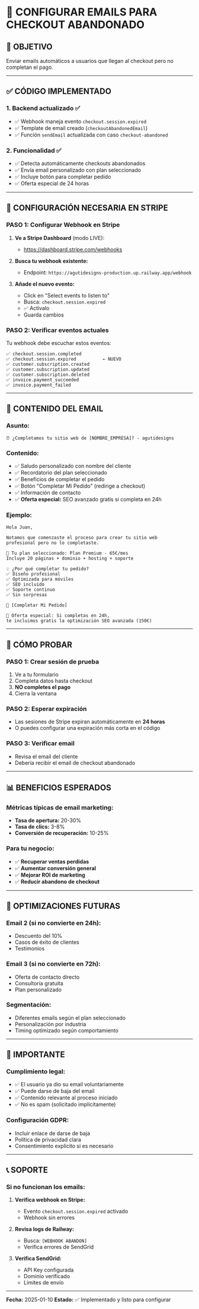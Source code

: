 # 📧 CONFIGURAR EMAILS PARA CHECKOUT ABANDONADO

## 🎯 OBJETIVO
Enviar emails automáticos a usuarios que llegan al checkout pero no completan el pago.

---

## ✅ CÓDIGO IMPLEMENTADO

### 1. **Backend actualizado** ✅
- ✅ Webhook maneja evento `checkout.session.expired`
- ✅ Template de email creado (`checkoutAbandonedEmail`)
- ✅ Función `sendEmail` actualizada con caso `checkout-abandoned`

### 2. **Funcionalidad** ✅
- ✅ Detecta automáticamente checkouts abandonados
- ✅ Envía email personalizado con plan seleccionado
- ✅ Incluye botón para completar pedido
- ✅ Oferta especial de 24 horas

---

## 🔧 CONFIGURACIÓN NECESARIA EN STRIPE

### **PASO 1: Configurar Webhook en Stripe**

1. **Ve a Stripe Dashboard** (modo LIVE):
   - https://dashboard.stripe.com/webhooks

2. **Busca tu webhook existente:**
   - Endpoint: `https://agutidesigns-production.up.railway.app/webhook`

3. **Añade el nuevo evento:**
   - Click en "Select events to listen to"
   - Busca: `checkout.session.expired`
   - ✅ Actívalo
   - Guarda cambios

### **PASO 2: Verificar eventos actuales**

Tu webhook debe escuchar estos eventos:
```
✅ checkout.session.completed
✅ checkout.session.expired          ← NUEVO
✅ customer.subscription.created
✅ customer.subscription.updated
✅ customer.subscription.deleted
✅ invoice.payment_succeeded
✅ invoice.payment_failed
```

---

## 📧 CONTENIDO DEL EMAIL

### **Asunto:**
`⏰ ¿Completamos tu sitio web de [NOMBRE_EMPRESA]? - agutidesigns`

### **Contenido:**
- ✅ Saludo personalizado con nombre del cliente
- ✅ Recordatorio del plan seleccionado
- ✅ Beneficios de completar el pedido
- ✅ Botón "Completar Mi Pedido" (redirige a checkout)
- ✅ Información de contacto
- ✅ **Oferta especial:** SEO avanzado gratis si completa en 24h

### **Ejemplo:**
```
Hola Juan,

Notamos que comenzaste el proceso para crear tu sitio web 
profesional pero no lo completaste.

🎯 Tu plan seleccionado: Plan Premium - 65€/mes
Incluye 20 páginas + dominio + hosting + soporte

💡 ¿Por qué completar tu pedido?
✅ Diseño profesional
✅ Optimizada para móviles  
✅ SEO incluido
✅ Soporte continuo
✅ Sin sorpresas

🚀 [Completar Mi Pedido]

💌 Oferta especial: Si completas en 24h, 
te incluimos gratis la optimización SEO avanzada (150€)
```

---

## 🧪 CÓMO PROBAR

### **PASO 1: Crear sesión de prueba**
1. Ve a tu formulario
2. Completa datos hasta checkout
3. **NO completes el pago**
4. Cierra la ventana

### **PASO 2: Esperar expiración**
- Las sesiones de Stripe expiran automáticamente en **24 horas**
- O puedes configurar una expiración más corta en el código

### **PASO 3: Verificar email**
- Revisa el email del cliente
- Debería recibir el email de checkout abandonado

---

## 📊 BENEFICIOS ESPERADOS

### **Métricas típicas de email marketing:**
- **Tasa de apertura:** 20-30%
- **Tasa de clics:** 3-8%
- **Conversión de recuperación:** 10-25%

### **Para tu negocio:**
- ✅ **Recuperar ventas perdidas**
- ✅ **Aumentar conversión general**
- ✅ **Mejorar ROI de marketing**
- ✅ **Reducir abandono de checkout**

---

## 🎯 OPTIMIZACIONES FUTURAS

### **Email 2 (si no convierte en 24h):**
- Descuento del 10%
- Casos de éxito de clientes
- Testimonios

### **Email 3 (si no convierte en 72h):**
- Oferta de contacto directo
- Consultoría gratuita
- Plan personalizado

### **Segmentación:**
- Diferentes emails según el plan seleccionado
- Personalización por industria
- Timing optimizado según comportamiento

---

## 🚨 IMPORTANTE

### **Cumplimiento legal:**
- ✅ El usuario ya dio su email voluntariamente
- ✅ Puede darse de baja del email
- ✅ Contenido relevante al proceso iniciado
- ✅ No es spam (solicitado implícitamente)

### **Configuración GDPR:**
- Incluir enlace de darse de baja
- Política de privacidad clara
- Consentimiento explícito si es necesario

---

## 📞 SOPORTE

### **Si no funcionan los emails:**
1. **Verifica webhook en Stripe:**
   - Evento `checkout.session.expired` activado
   - Webhook sin errores

2. **Revisa logs de Railway:**
   - Busca: `[WEBHOOK ABANDON]`
   - Verifica errores de SendGrid

3. **Verifica SendGrid:**
   - API Key configurada
   - Dominio verificado
   - Límites de envío

---

**Fecha:** 2025-01-10
**Estado:** ✅ Implementado y listo para configurar
